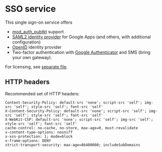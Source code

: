 SSO service
===========

This single sign-on service offers

- [mod_auth_pubtkt](https://neon1.net/mod_auth_pubtkt/) support
- [SAML2 identity provider](http://en.wikipedia.org/wiki/SAML_2.0) for Google Apps (and others, with additional configuration)
- [OpenID](http://openid.net/) identity provider
- Two-factor authentication with [Google Authenticator](https://code.google.com/p/google-authenticator/) and SMS (bring your own gateway).

For licensing, see [separate file](LICENSE.md).


HTTP headers
------------

Recommended set of HTTP headers:

```
Content-Security-Policy: default-src 'none'; script-src 'self'; img-src 'self'; style-src 'self'; font-src 'self'
X-Content-Security-Policy: default-src 'none'; script-src 'self'; img-src 'self'; style-src 'self'; font-src 'self'
X-WebKit-CSP: default-src 'none'; script-src 'self'; img-src 'self'; style-src 'self'; font-src 'self'
cache-control: no-cache, no-store, max-age=0, must-revalidate
x-content-type-options: nosniff
x-xss-protection: 1; mode=block
x-frame-options: DENY
strict-transport-security: max-age=86400000; includeSubDomains
```
